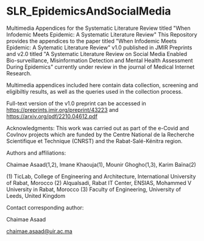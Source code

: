 # SLR_EpidemicsAndSocialMedia

Multimedia Appendices for the Systematic Literature Review titled "When Infodemic Meets Epidemic: A Systematic Literature Review" 
This Repository provides the appendices to the paper titled "When Infodemic Meets Epidemic: A Sytematic Literature Review" v1.0 published in JMIR Preprints  and v2.0 titled "A Systematic Literature Review on Social Media Enabled Bio-surveillance, Misinformation Detection and Mental Health Assessment During Epidemics" currently under review in the journal of Medical Internet Research. 

Multimedia appendices included here contain data collection, screening and eligibiltiy results, as well as the queries used in the collection process.  

Full-text version of the v1.0 preprint can be accessed in https://preprints.jmir.org/preprint/43223 and https://arxiv.org/pdf/2210.04612.pdf

Acknowledgments:
This work was carried out as part of the e-Covid and CovInov projects which are funded by the Centre National de la Recherche Scientifique et Technique (CNRST) and the Rabat-Salé-Kénitra region. 

Authors and affiliations: 

Chaimae Asaad(1,2), Imane Khaouja(1), Mounir Ghogho(1,3), Karim Baïna(2)

(1) TicLab, College of Engineering and Architecture, International University of Rabat, Morocco
(2) Alqualsadi, Rabat IT Center, ENSIAS, Mohammed V University in Rabat, Morocco
(3) Faculty of Engineering, University of Leeds, United Kingdom

Contact corresponding author: 

Chaimae Asaad

chaimae.asaad@uir.ac.ma
